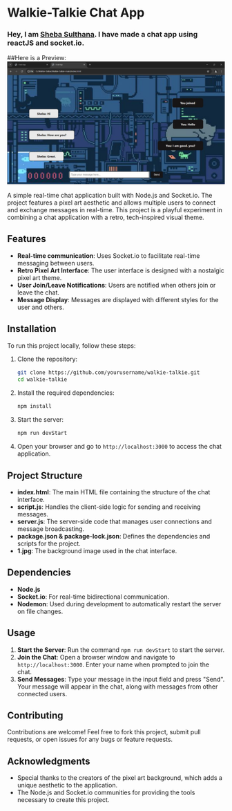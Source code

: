 # Walkie-Talkie Chat App

### Hey, I am [Sheba Sulthana](linkedin.com/in/sheba-sulthana-9259b2222). I have made a chat app using reactJS and socket.io.
##Here is a Preview:
![Chat App](2.jpg)

A simple real-time chat application built with Node.js and Socket.io. The project features a pixel art aesthetic and allows multiple users to connect and exchange messages in real-time. This project is a playful experiment in combining a chat application with a retro, tech-inspired visual theme.

## Features

- **Real-time communication**: Uses Socket.io to facilitate real-time messaging between users.
- **Retro Pixel Art Interface**: The user interface is designed with a nostalgic pixel art theme.
- **User Join/Leave Notifications**: Users are notified when others join or leave the chat.
- **Message Display**: Messages are displayed with different styles for the user and others.

## Installation

To run this project locally, follow these steps:

1. Clone the repository:

    ```bash
    git clone https://github.com/yourusername/walkie-talkie.git
    cd walkie-talkie
    ```

2. Install the required dependencies:

    ```bash
    npm install
    ```

3. Start the server:

    ```bash
    npm run devStart
    ```

4. Open your browser and go to `http://localhost:3000` to access the chat application.

## Project Structure

- **index.html**: The main HTML file containing the structure of the chat interface.
- **script.js**: Handles the client-side logic for sending and receiving messages.
- **server.js**: The server-side code that manages user connections and message broadcasting.
- **package.json & package-lock.json**: Defines the dependencies and scripts for the project.
- **1.jpg**: The background image used in the chat interface.

## Dependencies

- **Node.js**
- **Socket.io**: For real-time bidirectional communication.
- **Nodemon**: Used during development to automatically restart the server on file changes.

## Usage

1. **Start the Server**: Run the command `npm run devStart` to start the server.
2. **Join the Chat**: Open a browser window and navigate to `http://localhost:3000`. Enter your name when prompted to join the chat.
3. **Send Messages**: Type your message in the input field and press "Send". Your message will appear in the chat, along with messages from other connected users.


## Contributing

Contributions are welcome! Feel free to fork this project, submit pull requests, or open issues for any bugs or feature requests.

## Acknowledgments

- Special thanks to the creators of the pixel art background, which adds a unique aesthetic to the application.
- The Node.js and Socket.io communities for providing the tools necessary to create this project.


